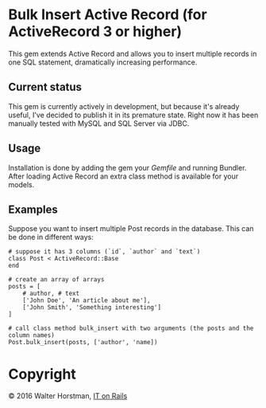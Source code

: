 # Bulk Insert Active Record (for ActiveRecord 3 or higher)

This gem extends Active Record and allows you to insert multiple records in one SQL statement, dramatically increasing
performance.

## Current status

This gem is currently actively in development, but because it's already useful, I've decided to publish it in its
premature state. Right now it has been manually tested with MySQL and SQL Server via JDBC.

## Usage

Installation is done by adding the gem your *Gemfile* and running Bundler. After loading Active Record an extra class
method is available for your models.

## Examples

Suppose you want to insert multiple Post records in the database. This can be done in different ways:

	# suppose it has 3 columns (`id`, `author` and `text`)
	class Post < ActiveRecord::Base
	end

	# create an array of arrays
	posts = [
		# author, # text
		['John Doe', 'An article about me'],
		['John Smith', 'Something interesting']
	]

	# call class method bulk_insert with two arguments (the posts and the column names)
	Post.bulk_insert(posts, ['author', 'name])


# Copyright

&copy; 2016 Walter Horstman, [IT on Rails](http://itonrails.com)
